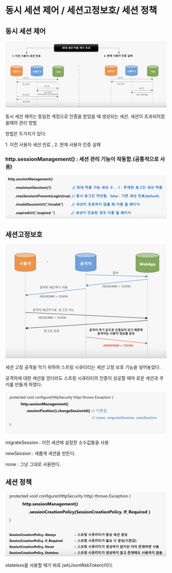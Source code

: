 # 동시 세션 제어 / 세션고정보호/ 세션 정책

## 동시 세션 제어

![동시 세션 제어](../../../../../.gitbook/assets/2020-09-26-7.13.51.png)

동시 세션 제어는 동일한 계정으로 인증을 받았을 때 생성되는 세션. 세션이 초과되어졌을때의 관리 방법

방법은 두가지가 있다.

&#x20;1\. 이전 사용자 세션 만료 , 2. 현재 사용자 인증 실패

### http.sessionManagement() : 세션 관리 기능이 작동함.(공통적으로 사용)

![](../../../../../.gitbook/assets/2020-09-26-7.21.49.png)

## &#x20;세션고정보호

![세션 고정 보호](../../../../../.gitbook/assets/2020-09-26-7.41.36.png)

세션 고정 공격을 막기 위하여 스프링 시큐리티는 세션 고정 보호 기능을 넣어놓았다.

공격자에 대한 세션을 얻더라도 스프링 시큐리티의 인증이 성공할 때마 로운 세션과 쿠키를 만들게 하였다.

![](../../../../../.gitbook/assets/2020-09-26-7.48.42.png)

migrateSession : 이전 세션에 설정한 소수값들을 사용

newSession : 새롭게 세션을 만든다.

none : 그냥 그대로 사용한다.

## 세션 정책&#x20;

![](../../../../../.gitbook/assets/2020-09-26-8.01.03.png)

&#x20;stateless를 사용할 때가 바로 jwt(JsonWebToken)이다.

